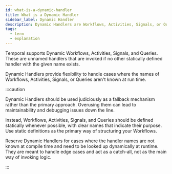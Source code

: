```yaml
---
id: what-is-a-dynamic-handler
title: What is a Dynamic Handler
sidebar_label: Dynamic Handler
description: Dynamic Handlers are Workflows, Activities, Signals, or Queries that are unnamed and invoked when no other named handler matches the call from the Server at runtime.
tags:
  - term
  - explanation
---
```


Temporal supports Dynamic Workflows, Activities, Signals, and Queries.
These are unnamed handlers that are invoked if no other statically defined handler with the given name exists.

Dynamic Handlers provide flexibility to handle cases where the names of Workflows, Activities, Signals, or Queries aren't known at run time.

:::caution

Dynamic Handlers should be used judiciously as a fallback mechanism rather than the primary approach.
Overusing them can lead to maintainability and debugging issues down the line.

Instead, Workflows, Activities, Signals, and Queries should be defined statically whenever possible, with clear names that indicate their purpose.
Use static definitions as the primary way of structuring your Workflows.

Reserve Dynamic Handlers for cases where the handler names are not known at compile time and need to be looked up dynamically at runtime.
They are meant to handle edge cases and act as a catch-all, not as the main way of invoking logic.

:::
